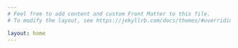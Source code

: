 ```yaml
---
# Feel free to add content and custom Front Matter to this file.
# To modify the layout, see https://jekyllrb.com/docs/themes/#overriding-theme-defaults

layout: home
---
```


<!-- <h2 class="landingPage">Software <span class="lookAtMe">technical writer</span> and <span class="andMe">team lead</span><br/>Over <span class="lookAtMe">8 years</span> of experience at some of the most prominent software companies on the planet<br/>Proven through a successful acquisition from Portworx to Pure Storage</h2> -->